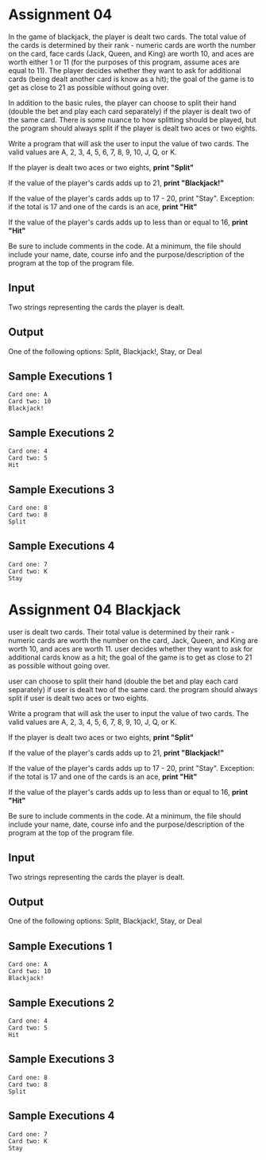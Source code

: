 # Assignment 04

In the game of blackjack, the player is dealt two cards. The total value of the cards is determined by their rank - numeric cards are worth the number on the card, face cards (Jack, Queen, and King) are worth 10, and aces are worth either 1 or 11 (for the purposes of this program, assume aces are equal to 11). The player decides whether they want to ask for additional cards (being dealt another card is know as a hit); the goal of the game is to get as close to 21 as possible without going over.

In addition to the basic rules, the player can choose to split their hand (double the bet and play each card separately) if the player is dealt two of the same card. There is some nuance to how splitting should be played, but the program should always split if the player is dealt two aces or two eights.

Write a program that will ask the user to input the value of two cards. The valid values are A, 2, 3, 4, 5, 6, 7, 8, 9, 10, J, Q, or K.

If the player is dealt two aces or two eights, **print "Split"**

If the value of the player's cards adds up to 21, **print "Blackjack!"**

If the value of the player's cards adds up to 17 - 20, print "Stay". Exception: if the total is 17 and one of the cards is an ace, **print "Hit"**

If the value of the player's cards adds up to less than or equal to 16, **print "Hit"**

Be sure to include comments in the code. At a minimum, the file should include your name, date, course info and the purpose/description of the program at the top of the program file.

## Input

Two strings representing the cards the player is dealt.

## Output

One of the following options: Split, Blackjack!, Stay, or Deal

## Sample Executions 1

```output
Card one: A
Card two: 10
Blackjack!
```

## Sample Executions 2

```output
Card one: 4
Card two: 5
Hit
```

## Sample Executions 3

```output
Card one: 8
Card two: 8
Split
```

## Sample Executions 4

```output
Card one: 7
Card two: K
Stay
```
# Assignment 04 Blackjack

user is dealt two cards. Their total value is determined by their rank - numeric cards are worth the number on the card, Jack, Queen, and King are worth 10, and aces are worth 11. user decides whether they want to ask for additional cards know as a hit; the goal of the game is to get as close to 21 as possible without going over.

user can choose to split their hand (double the bet and play each card separately) if user is dealt two of the same card. the program should always split if user is dealt two aces or two eights.

Write a program that will ask the user to input the value of two cards. The valid values are A, 2, 3, 4, 5, 6, 7, 8, 9, 10, J, Q, or K.

If the player is dealt two aces or two eights, **print "Split"**

If the value of the player's cards adds up to 21, **print "Blackjack!"**

If the value of the player's cards adds up to 17 - 20, print "Stay". Exception: if the total is 17 and one of the cards is an ace, **print "Hit"**

If the value of the player's cards adds up to less than or equal to 16, **print "Hit"**

Be sure to include comments in the code. At a minimum, the file should include your name, date, course info and the purpose/description of the program at the top of the program file.

## Input

Two strings representing the cards the player is dealt.

## Output

One of the following options: Split, Blackjack!, Stay, or Deal

## Sample Executions 1

```output
Card one: A
Card two: 10
Blackjack!
```

## Sample Executions 2

```output
Card one: 4
Card two: 5
Hit
```

## Sample Executions 3

```output
Card one: 8
Card two: 8
Split
```

## Sample Executions 4

```output
Card one: 7
Card two: K
Stay
```
